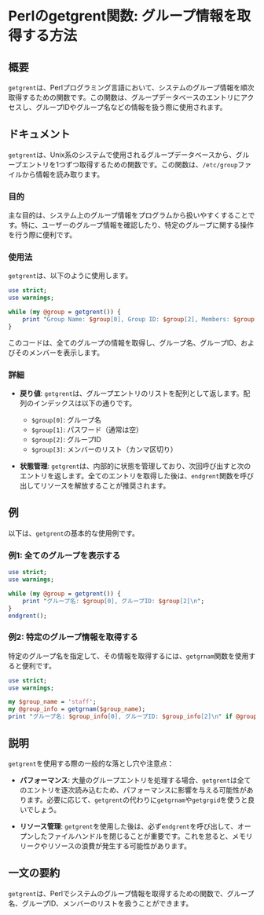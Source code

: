<!--
Meta Description: # Perlのgetgrent関数: グループ情報を取得する方法 ## 概要 `getgrent`は、Perlプログラミング言語において、システムのグループ情報を順次取得するための関数です。この関数は、グループデータベースのエントリにアクセスし、グループIDやグループ名などの情報を扱う際に使用されま...
Meta Keywords: group, getgrent, use, グループ名, グループid
-->

# Perlのgetgrent関数: グループ情報を取得する方法

## 概要
`getgrent`は、Perlプログラミング言語において、システムのグループ情報を順次取得するための関数です。この関数は、グループデータベースのエントリにアクセスし、グループIDやグループ名などの情報を扱う際に使用されます。

## ドキュメント
`getgrent`は、Unix系のシステムで使用されるグループデータベースから、グループエントリを1つずつ取得するための関数です。この関数は、`/etc/group`ファイルから情報を読み取ります。

### 目的
主な目的は、システム上のグループ情報をプログラムから扱いやすくすることです。特に、ユーザーのグループ情報を確認したり、特定のグループに関する操作を行う際に便利です。

### 使用法
`getgrent`は、以下のように使用します。

```perl
use strict;
use warnings;

while (my @group = getgrent()) {
    print "Group Name: $group[0], Group ID: $group[2], Members: $group[3]\n";
}
```

このコードは、全てのグループの情報を取得し、グループ名、グループID、およびそのメンバーを表示します。

### 詳細
- **戻り値**: `getgrent`は、グループエントリのリストを配列として返します。配列のインデックスは以下の通りです。
  - `$group[0]`: グループ名
  - `$group[1]`: パスワード（通常は空）
  - `$group[2]`: グループID
  - `$group[3]`: メンバーのリスト（カンマ区切り）

- **状態管理**: `getgrent`は、内部的に状態を管理しており、次回呼び出すと次のエントリを返します。全てのエントリを取得した後は、`endgrent`関数を呼び出してリソースを解放することが推奨されます。

## 例
以下は、`getgrent`の基本的な使用例です。

### 例1: 全てのグループを表示する
```perl
use strict;
use warnings;

while (my @group = getgrent()) {
    print "グループ名: $group[0], グループID: $group[2]\n";
}
endgrent();
```

### 例2: 特定のグループ情報を取得する
特定のグループ名を指定して、その情報を取得するには、`getgrnam`関数を使用すると便利です。

```perl
use strict;
use warnings;

my $group_name = 'staff';
my @group_info = getgrnam($group_name);
print "グループ名: $group_info[0], グループID: $group_info[2]\n" if @group_info;
```

## 説明
`getgrent`を使用する際の一般的な落とし穴や注意点：

- **パフォーマンス**: 大量のグループエントリを処理する場合、`getgrent`は全てのエントリを逐次読み込むため、パフォーマンスに影響を与える可能性があります。必要に応じて、`getgrent`の代わりに`getgrnam`や`getgrgid`を使うと良いでしょう。
  
- **リソース管理**: `getgrent`を使用した後は、必ず`endgrent`を呼び出して、オープンしたファイルハンドルを閉じることが重要です。これを怠ると、メモリリークやリソースの浪費が発生する可能性があります。

## 一文の要約
`getgrent`は、Perlでシステムのグループ情報を取得するための関数で、グループ名、グループID、メンバーのリストを扱うことができます。